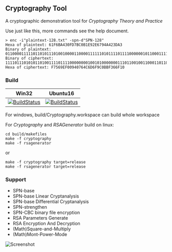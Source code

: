 ## Cryptography Tool

[//]: # (Begin current test results)

A cryptographic demonstration tool for _Cryptography Theory and Practice_

Use just like this, more commands see the help document. 

```
> enc -i"plaintext-128.txt" -spn-d"SPN-128"
Hexa of plaintext: 61F6BA430FD7BC0B1E92E6794A423DA3
Binary of plaintext: 01100001111101101011101001000011000011111101011110111100000010110001111010010010111001100111100101001010010000100011110110100011
Binary of ciphertext: 11110111010101101001111011110000000010010100000001110110010011000110110101101111100111000000101110111111001101100110111100010000
Hexa of ciphertext: F7569EF00940764C6D6F9C0BBF366F10
```

### Build
|Win32|Ubuntu16|
|:--:|:--:|
|[![BuildStatus](https://ci.dot.net/job/dotnet_roslyn/job/dev15.7.x/job/ubuntu_16_debug/badge/icon)](https://ci.dot.net/job/dotnet_roslyn/job/dev15.7.x/job/ubuntu_16_debug/)|[![BuildStatus](https://ci.dot.net/job/dotnet_roslyn/job/dev15.7.x/job/mac_debug/badge/icon)](https://ci.dot.net/job/dotnet_roslyn/job/dev15.7.x/job/mac_debug/)|

For windows, build/Cryptography.workspace can build whole workspace

For _Cryptography_ and _RSAGenerator_ build on linux:


```
cd build/makefiles
make -f cryptography
make -f rsagenerator
```

or

```
make -f cryptography target=release
make -f rsagenerator target=release
```


### Support

* SPN-base
* SPN-base Linear Cryptanalysis
* SPN-base Differential Cryptanalysis
* SPN-strengthen
* SPN-CBC binary file encryption
* RSA Parameters Generate
* RSA Encryption And Decryption
* (Math)Square-and-Multiply
* (Math)Mont-Power-Mode

![Screenshot](https://github.com/Bairuo/Cryptography-dev/raw/master/meta/pic.png)
